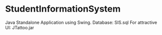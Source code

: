 # StudentInformationSystem

Java Standalone Application using Swing.
Database: SIS.sql
For attractive UI: JTattoo.jar
